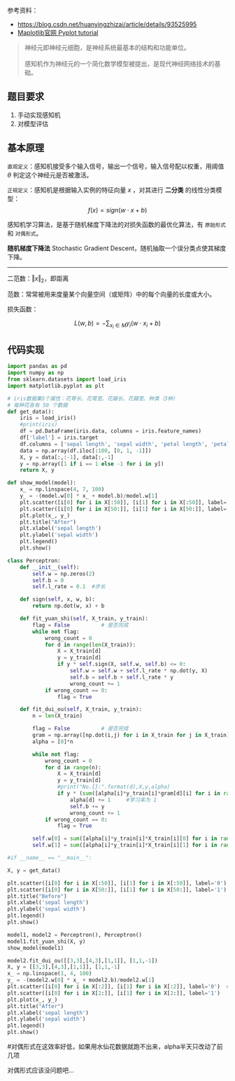 参考资料：
- https://blog.csdn.net/huanyingzhizai/article/details/93525995
- [Maplotlib官网 Pyplot tutorial](https://matplotlib.org/stable/tutorials/introductory/pyplot.html#sphx-glr-tutorials-introductory-pyplot-py)


>神经元即神经元细胞，是神经系统最基本的结构和功能单位。</br></br>
>感知机作为神经元的一个简化数学模型被提出，是现代神经网络技术的基础。



题目要求
-------------------
1. 手动实现感知机
2. 对模型评估


基本原理
-------------------

`直观定义`：感知机接受多个输入信号，输出一个信号，输入信号配以权重，用阈值 $\theta$ 判定这个神经元是否被激活。

`正规定义`：感知机是根据输入实例的特征向量 $x$ ，对其进行 **二分类** 的线性分类模型：
$$f(x)=sign(w \cdot x+b)$$

感知机学习算法，是基于随机梯度下降法的对损失函数的最优化算法，有 `原始形式` 和 `对偶形式`。

**随机梯度下降法** Stochastic Gradient Descent，随机抽取一个误分类点使其梯度下降。

--------------------

二范数：$\Vert x \Vert_2$，即距离

范数：常常被用来度量某个向量空间（或矩阵）中的每个向量的长度或大小。

损失函数：

$$L(w,b)=−\sum_{x_i \in M}y_i(w⋅x_i+b)$$

代码实现
-------------------

```python
import pandas as pd
import numpy as np
from sklearn.datasets import load_iris
import matplotlib.pyplot as plt

# iris数据集5个属性：花萼长、花萼宽、花瓣长、花瓣宽、种类（3种）
# 每种花各有 50 个数据
def get_data():
    iris = load_iris()
    #print(iris)
    df = pd.DataFrame(iris.data, columns = iris.feature_names)
    df['label'] = iris.target
    df.columns = ['sepal length', 'sepal width', 'petal length', 'petal width', 'label']
    data = np.array(df.iloc[:100, [0, 1, -1]])
    X, y = data[:,:-1], data[:,-1]
    y = np.array([1 if i == 1 else -1 for i in y])
    return X, y

def show_model(model):
    x_ = np.linspace(4, 7, 100)
    y_ = -(model.w[0] * x_ + model.b)/model.w[1]
    plt.scatter([i[0] for i in X[:50]], [i[1] for i in X[:50]], label='0')  # scatter散点
    plt.scatter([i[0] for i in X[50:]], [i[1] for i in X[50:]], label='1')
    plt.plot(x_, y_)
    plt.title("After")
    plt.xlabel('sepal length')
    plt.ylabel('sepal width')
    plt.legend()
    plt.show()

class Perceptron:
    def __init__(self):
        self.w = np.zeros(2)
        self.b = 0
        self.l_rate = 0.1  #步长

    def sign(self, x, w, b):
        return np.dot(w, x) + b

    def fit_yuan_shi(self, X_train, y_train):
        flag = False          # 是否完成
        while not flag:
            wrong_count = 0
            for d in range(len(X_train)):
                X = X_train[d]
                y = y_train[d]
                if y * self.sign(X, self.w, self.b) <= 0:
                    self.w = self.w + self.l_rate * np.dot(y, X)
                    self.b = self.b + self.l_rate * y
                    wrong_count += 1
            if wrong_count == 0:
                flag = True

    def fit_dui_ou(self, X_train, y_train):
        n = len(X_train)

        flag = False          # 是否完成
        gram = np.array([np.dot(i,j) for i in X_train for j in X_train]).reshape(n, n)
        alpha = [0]*n

        while not flag:
            wrong_count = 0
            for d in range(n):
                X = X_train[d]
                y = y_train[d]
                #print("No.{}:".format(d),X,y,alpha)
                if y * (sum([alpha[i]*y_train[i]*gram[d][i] for i in range(n)]) + self.b) <= 0:
                    alpha[d] += 1     #学习率为 1
                    self.b += y
                    wrong_count += 1
            if wrong_count == 0:
                flag = True

        self.w[0] = sum([alpha[i]*y_train[i]*X_train[i][0] for i in range(n)])
        self.w[1] = sum([alpha[i]*y_train[i]*X_train[i][1] for i in range(n)])

#if __name__ == "__main__":

X, y = get_data()

plt.scatter([i[0] for i in X[:50]], [i[1] for i in X[:50]], label='0')
plt.scatter([i[0] for i in X[50:]], [i[1] for i in X[50:]], label='1')
plt.title("Before")
plt.xlabel('sepal length')
plt.ylabel('sepal width')
plt.legend()
plt.show()

model1, model2 = Perceptron(), Perceptron()
model1.fit_yuan_shi(X, y)
show_model(model1)

model2.fit_dui_ou([[3,3],[4,3],[1,1]], [1,1,-1])
X, y = [[3,3],[4,3],[1,1]], [1,1,-1]
x_ = np.linspace(1, 4, 100)
y_ = -(model2.w[0] * x_ + model2.b)/model2.w[1]
plt.scatter([i[0] for i in X[:2]], [i[1] for i in X[:2]], label='0')  # scatter散点
plt.scatter([i[0] for i in X[2:]], [i[1] for i in X[2:]], label='1')
plt.plot(x_, y_)
plt.title("After")
plt.xlabel('sepal length')
plt.ylabel('sepal width')
plt.legend()
plt.show()
```

#对偶形式在这效率好低，如果用水仙花数据就跑不出来，alpha半天只改动了前几项

对偶形式应该没问题吧…